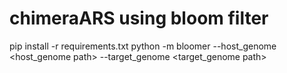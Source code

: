 # chimeraARS using bloom filter

pip install -r requirements.txt
python -m bloomer --host_genome <host_genome path> --target_genome <target_genome path>